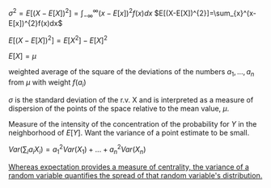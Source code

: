 $\sigma^{2}=E[(X-E[X])^{2}]=\int_{-\infty}^{\infty}(x-E[x])^{2}f(x)dx$
$E[(X-E[X])^{2}]=\sum_{x}^(x-E[x])^{2}f(x)dx$

$E[(X-E[X])^{2}] = E[X^{2}]-E[X]^{2}$

$E[X]=\mu$

weighted average of the square of the deviations of the numbers $a_{1},...,a_{n}$ from $\mu$ with weight $f(a_{i})$

$\sigma$ is the standard deviation of the r.v. X and is interpreted as a measure of dispersion of the points of the space relative to the mean value, $\mu$.

Measure of the intensity of the concentration of the probability for $Y$ in the neighborhood of $E[Y]$. Want the variance of a point estimate to be small.

$Var(\sum_{i}a_{i}X_{i})=a_{1}^{2}Var(X_{1})+...+a_{n}^{2}Var(X_{n})$

[Whereas expectation provides a measure of centrality, the variance of a random variable quantifies the spread of that random variable's distribution.](https://seeing-theory.brown.edu/basic-probability/index.html)